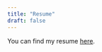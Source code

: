 ```yaml
---
title: "Resume"
draft: false
---
```


You can find my resume [here](https://connor.engineer/resume.pdf).


